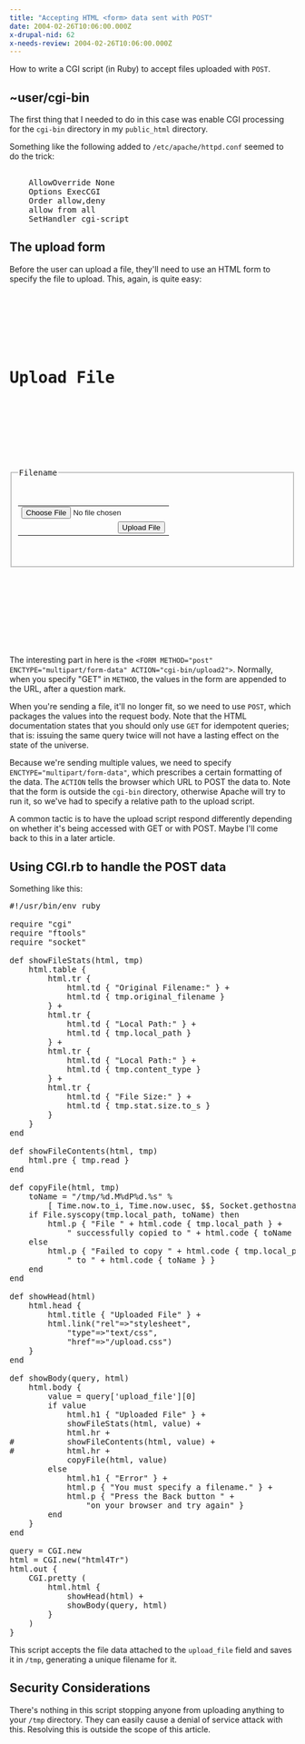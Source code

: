```yaml
---
title: "Accepting HTML <form> data sent with POST"
date: 2004-02-26T10:06:00.000Z
x-drupal-nid: 62
x-needs-review: 2004-02-26T10:06:00.000Z
---
```

How to write a CGI script (in Ruby) to accept files uploaded with `POST`.

## ~user/cgi-bin

The first thing that I needed to do in this case was enable CGI processing for the `cgi-bin` directory in my `public_html` directory.

Something like the following added to `/etc/apache/httpd.conf` seemed to do the trick:

<pre><DirectoryMatch ^/home/.*/public_html/cgi-bin>
    AllowOverride None
    Options ExecCGI
    Order allow,deny
    allow from all
    SetHandler cgi-script
</DirectoryMatch></pre>

## The upload form

Before the user can upload a file, they'll need to use an HTML form to specify the file to upload. This, again, is quite easy:

<pre><HTML>
  <HEAD><TITLE>Upload File</TITLE>
    <LINK href="/~roger/upload.css" rel="stylesheet" type="text/css">
  </HEAD>
  <BODY>
    <H1>Upload File</H1>
    <P>
      <FORM METHOD="post" ENCTYPE="multipart/form-data" ACTION="cgi-bin/upload2">
        <FIELDSET><LEGEND>Filename</LEGEND>
          <TABLE>
            <TR><TD>
                <INPUT name="upload_file" size="40" TYPE="file">
            </TD></TR>
            <TR><TD align="right">
                <INPUT TYPE="submit" value="Upload File">
            </TD></TR>
          </TABLE>
        </FIELDSET>
      </FORM>
    </P>
  </BODY>
</HTML>
</pre>

The interesting part in here is the `<FORM METHOD="post" ENCTYPE="multipart/form-data" ACTION="cgi-bin/upload2">`. Normally, when you specify "GET" in `METHOD`, the values in the form are appended to the URL, after a question mark.

When you're sending a file, it'll no longer fit, so we need to use `POST`, which packages the values into the request body. Note that the HTML documentation states that you should only use `GET` for idempotent queries; that is: issuing the same query twice will not have a lasting effect on the state of the universe.

Because we're sending multiple values, we need to specify `ENCTYPE="multipart/form-data"`, which prescribes a certain formatting of the data. The `ACTION` tells the browser which URL to POST the data to. Note that the form is outside the `cgi-bin` directory, otherwise Apache will try to run it, so we've had to specify a relative path to the upload script.

A common tactic is to have the upload script respond differently depending on whether it's being accessed with GET or with POST. Maybe I'll come back to this in a later article.

## Using CGI.rb to handle the POST data

Something like this:

<pre>#!/usr/bin/env ruby

require "cgi"
require "ftools"
require "socket"

def showFileStats(html, tmp)
	html.table {
		html.tr {
			html.td { "Original Filename:" } + 
			html.td { tmp.original_filename }
		} +
		html.tr {
			html.td { "Local Path:" } +
			html.td { tmp.local_path }
		} +
		html.tr {
			html.td { "Local Path:" } +
			html.td { tmp.content_type }
		} +
		html.tr {
			html.td { "File Size:" } +
			html.td { tmp.stat.size.to_s }
		}
	}
end

def showFileContents(html, tmp)
	html.pre { tmp.read }
end

def copyFile(html, tmp)
	toName = "/tmp/%d.M%dP%d.%s" %
		[ Time.now.to_i, Time.now.usec, $$, Socket.gethostname ]
	if File.syscopy(tmp.local_path, toName) then
		html.p { "File " + html.code { tmp.local_path } + 
			" successfully copied to " + html.code { toName } }
	else
		html.p { "Failed to copy " + html.code { tmp.local_path } +
			" to " + html.code { toName } }
	end
end

def showHead(html)
	html.head {
		html.title { "Uploaded File" } +
		html.link("rel"=>"stylesheet",
			"type"=>"text/css",
			"href"=>"/upload.css")
	}
end

def showBody(query, html)
	html.body {
		value = query['upload_file'][0]
		if value
			html.h1 { "Uploaded File" } +
			showFileStats(html, value) +
			html.hr +
#			showFileContents(html, value) +
#			html.hr +
			copyFile(html, value)
		else
			html.h1 { "Error" } +
			html.p { "You must specify a filename." } +
			html.p { "Press the Back button " +
				"on your browser and try again" }
		end
	}
end

query = CGI.new
html = CGI.new("html4Tr")
html.out {
	CGI.pretty (
		html.html {
			showHead(html) +
			showBody(query, html)
		}
	)
}</pre>

This script accepts the file data attached to the `upload_file` field and saves it in `/tmp`, generating a unique filename for it.

## Security Considerations

There's nothing in this script stopping anyone from uploading anything to your `/tmp` directory. They can easily cause a denial of service attack with this. Resolving this is outside the scope of this article.